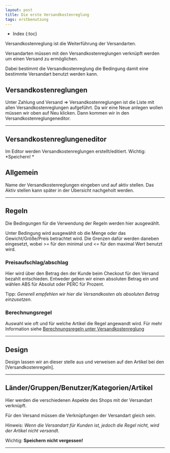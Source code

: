 ```yaml
---
layout: post
title: Die erste Versandkostenreglung
tags: erstbenutzung
---
```



+ Index
{:toc}


Versandkostenreglung ist die Weiterführung der Versandarten.


Versandarten müssen mit den Versandkostenreglungen verknüpft werden um einen Versand zu ermöglichen.


Dabei bestimmt die Versandkostenreglung die Bedingung damit eine bestimmte Versandart benutzt werden kann.


## Versandkostenreglungen


Unter Zahlung und Versand => Versandkostenreglungen ist die Liste mit allen Versandkostenreglungen aufgeführt.
Da wir eine Neue anlegen wollen müssen wir oben auf Neu klicken.
Dann kommen wir in den Versandkostenreglungeneditor.


---


## Versandkostenreglungeneditor


Im Editor werden Versandkostenreglungen erstellt/editiert.
Wichtig: *Speichern! *
## Allgemein


Name der Versandkostenreglungen eingeben und auf aktiv stellen.
Das Aktiv stellen kann später in der Übersicht nachgeholt werden.


---


## Regeln


Die Bedingungen für die Verwendung der Regeln werden hier ausgewählt.


Unter Bedingung wird ausgewählt ob die Menge oder das Gewicht/Größe/Preis betrachtet wird.
Die Grenzen dafür werden daneben eingesetzt, wobei >= für den minimal und <= für den maximal Wert benutzt wird.


### Preisaufschlag/abschlag


Hier wird über den Betrag den der Kunde beim Checkout für den Versand bezahlt entschieden. Entweder geben wir einen absoluten Betrag ein und wählen ABS für Absolut oder PERC für Prozent.


Tipp: *Generell empfehlen wir hier die Versandkosten als absoluten Betrag einzusetzen.*


### Berechnungsregel


Auswahl wie oft und für welche Artikel die Regel angewandt wird.
Für mehr Information siehe [Berechnungsregeln unter Versandkostenreglung][bere] 


---


## Design


Design lassen wir an dieser stelle aus und verweisen auf den Artikel bei den [Versandkostenregeln].


---


## Länder/Gruppen/Benutzer/Kategorien/Artikel


Hier werden die verschiedenen Aspekte des Shops mit der Versandart verknüpft.


Für den Versand müssen die Verknüpfungen der Versandart gleich sein.


Hinweis: *Wenn die Versandart für Kunden ist, jedoch die Regel nicht, wird der Artikel nicht versandt.*


Wichtig: **Speichern nicht vergessen!**


---


[bere]: /wiki/versand-zahlung/versandkostenreglung#berechnungsregeln
